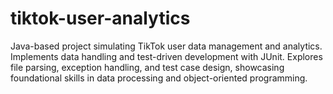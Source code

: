 # tiktok-user-analytics
Java-based project simulating TikTok user data management and analytics. Implements data handling and test-driven development with JUnit. Explores file parsing, exception handling, and test case design, showcasing foundational skills in data processing and object-oriented programming.
